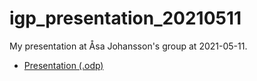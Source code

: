 # igp_presentation_20210511

My presentation at Åsa Johansson's group at 2021-05-11.

 * [Presentation (.odp)](igp_presentation_20210511.odp)
